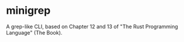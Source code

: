 ﻿# minigrep

A grep-like CLI, based on Chapter 12 and 13 of "The Rust Programming Language" (The Book).